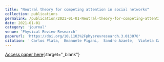 ```yaml
---
title: "Neutral theory for competing attention in social networks"
collection: publications
permalink: /publication/2021-01-01-Neutral-theory-for-competing-attention-in-social-networks
date: 2021-01-01
category: 'journal'
venue: 'Physical Review Research'
paperurl: 'https://doi.org/10.1103%2Fphysrevresearch.3.013070'
citation: ' Carlos Plata,  Emanuele Pigani,  Sandro Azaele,  Violeta Calleja-Solanas,  Mar{\&apos;{\i}}a Palazzi,  Albert Sol{\&apos;{e}}-Ribalta,  Javier Borge-Holthoefer,  Sandro Meloni,  Samir Suweis, &quot;Neutral theory for competing attention in social networks.&quot; Physical Review Research, 2021.'
---
```

[Access paper here](https://doi.org/10.1103%2Fphysrevresearch.3.013070){:target="_blank"}
